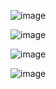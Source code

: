 ![image](https://user-images.githubusercontent.com/60442877/207767658-dbb936bb-d090-4d06-a6c6-db578551ad72.png)

![image](https://user-images.githubusercontent.com/60442877/207767682-a3a034b4-43df-4f21-b1ee-8b0cfbee8c5d.png)

![image](https://user-images.githubusercontent.com/60442877/207767717-4d5ff884-c1c4-4eca-8dac-b9e6196c63d7.png)

![image](https://user-images.githubusercontent.com/60442877/207767756-d5ea873b-9da6-4eb4-9a82-c85c8351ee56.png)
